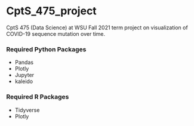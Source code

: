 # CptS_475_project
CptS 475 (Data Science) at WSU Fall 2021 term project on visualization of COVID-19 sequence mutation over time.

### Required Python Packages
* Pandas
* Plotly
* Jupyter
* kaleido

### Required R Packages
* Tidyverse
* Plotly